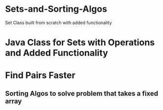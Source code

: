 # Sets-and-Sorting-Algos
Set Class built from scratch with added functionality

# Java Class for Sets with Operations and Added Functionality

# Find Pairs Faster
## Sorting Algos to solve problem that takes a fixed array
